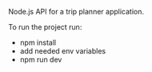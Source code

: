 Node.js API for a trip planner application.

To run the project run:

- npm install
- add needed env variables
- npm run dev
